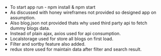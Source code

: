 - To start app run - npm install & npm start
- As discussed with honey wireframes not provided so designed app on assumption.
- Also blog.json not provided thats why used third party api to fetch dummy blogs data.
- Instead of plain ajax, axios used for api consumption.
- Localstorage used for store all blogs on first load.
- Filter and sortby feature also added.
- redux store used for maintain data after filter and search result.